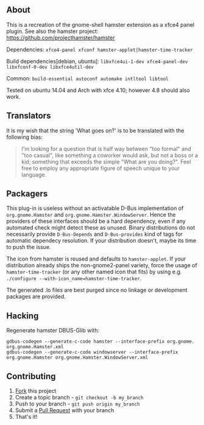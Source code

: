 ## About
This is a recreation of the gnome-shell hamster extension as a xfce4 panel plugin.
See also the hamster project: <https://github.com/projecthamster/hamster>

Dependencies: `xfce4-panel xfconf hamster-applet|hamster-time-tracker`

Build dependencies[debian, ubuntu]: `libxfce4ui-1-dev xfce4-panel-dev libxfconf-0-dev libxfce4util-dev`

Common: `build-essential autoconf automake intltool libtool`

Tested on ubuntu 14.04 and Arch with xfce 4.10; however 4.8 should also work.

## Translators
It is my wish that the string 'What goes on?' is to be translated with the following bias:
> I'm looking for a question that is half way between "too formal" and "too casual", 
> like something a coworker would ask, but not a boss or a kid; something that exceeds the simple "What are you doing?".
> Feel free to employ any appropriate figure of speech unique to your language.

## Packagers
This plug-in is useless without an activatable D-Bus implementation of 
`org.gnome.Hamster` and `org.gnome.Hamster.WindowServer`. Hence the 
providers of these interfaces should be a hard dependency, even if
any automated check might detect these as unused.
Binary distributions do not necessarily provide `D-Bus-Depends` and 
`D-Bus-provides` kind of tags for automatic dependecy resolution. 
If your distribution doesn't, maybe its time to push the issue.

The icon from hamster is reused and defaults to `hamster-applet`.
If your distribution already ships the non-gnome2-panel variety, force 
the usage of `hamster-time-tracker` (or any other named icon that fits)
by using e.g. `./configure --with-icon_name=hamster-time-tracker`.

The generated .lo files are best purged since no linkage or development 
packages are provided.

## Hacking
Regenerate hamster DBUS-Glib with:
```
gdbus-codegen --generate-c-code hamster --interface-prefix org.gnome. org.gnome.Hamster.xml
gdbus-codegen --generate-c-code windowserver --interface-prefix org.gnome.Hamster org.gnome.Hamster.WindowServer.xml
```

## Contributing

1. [Fork](https://github.com/projecthamster/xfce4-hamster-plugin/fork) this project
2. Create a topic branch - `git checkout -b my_branch`
3. Push to your branch - `git push origin my_branch`
4. Submit a [Pull Request](https://github.com/projecthamster/xfce4-hamster-plugin/pulls) with your branch
5. That's it!
